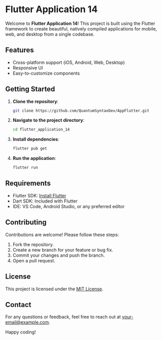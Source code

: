 # Flutter Application 14

Welcome to **Flutter Application 14**! This project is built using the Flutter framework to create beautiful, natively compiled applications for mobile, web, and desktop from a single codebase.

## Features

- Cross-platform support (iOS, Android, Web, Desktop)
- Responsive UI
- Easy-to-customize components

## Getting Started

1. **Clone the repository**:
    ```bash
    git clone https://github.com/QuantumSyntaxDev/AppFlutter.git
    ```
2. **Navigate to the project directory**:
    ```bash
    cd flutter_application_14
    ```
3. **Install dependencies**:
    ```bash
    flutter pub get
    ```
4. **Run the application**:
    ```bash
    flutter run
    ```

## Requirements

- Flutter SDK: [Install Flutter](https://flutter.dev/docs/get-started/install)
- Dart SDK: Included with Flutter
- IDE: VS Code, Android Studio, or any preferred editor

## Contributing

Contributions are welcome! Please follow these steps:

1. Fork the repository.
2. Create a new branch for your feature or bug fix.
3. Commit your changes and push the branch.
4. Open a pull request.

## License

This project is licensed under the [MIT License](LICENSE).

## Contact

For any questions or feedback, feel free to reach out at [your-email@example.com](mailto:your-email@example.com).

Happy coding!